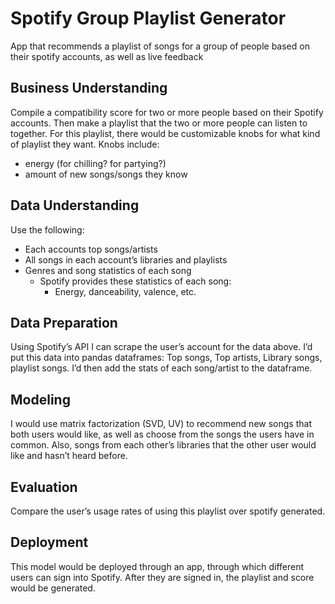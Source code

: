 # Spotify Group Playlist Generator
App that recommends a playlist of songs for a group of people based on their spotify accounts, as well as live feedback

## Business Understanding

Compile a compatibility score for two or more people based on their Spotify accounts. Then make a playlist that the two or more people can listen to together. For this playlist, there would be customizable knobs for what kind of playlist they want.
Knobs include:
- energy (for chilling? for partying?)
- amount of new songs/songs they know

## Data Understanding
Use the following:
- Each accounts top songs/artists
- All songs in each account’s libraries and playlists
- Genres and song statistics of each song
	- Spotify provides these statistics of each song:
		- Energy, danceability, valence, etc.

## Data Preparation
Using Spotify’s API I can scrape the user’s account for the data above. I’d put this data into pandas dataframes: Top songs, Top artists, Library songs, playlist songs. I’d then add the stats of each song/artist to the dataframe.

## Modeling
I would use matrix factorization (SVD, UV) to recommend new songs that both users would like, as well as choose from the songs the users have in common. Also, songs from each other’s libraries that the other user would like and hasn’t heard before.

## Evaluation
Compare the user’s usage rates of using this playlist over spotify generated.

## Deployment
This model would be deployed through an app, through which different users can sign into Spotify. After they are signed in, the playlist and score would be generated.
